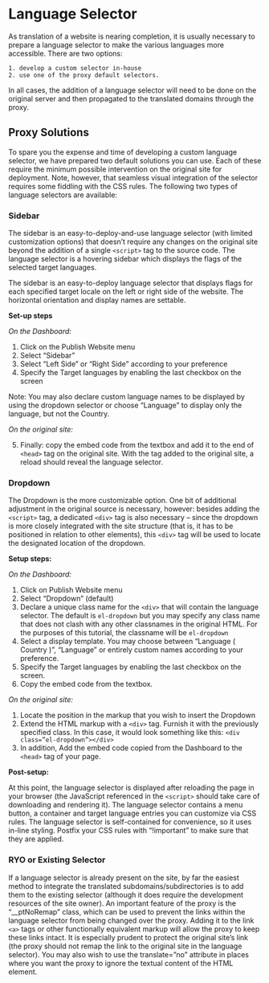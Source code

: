 # Language Selector

As translation of a website is nearing completion, it is usually necessary to prepare a language selector to make the various languages more accessible. There are two options:

    1. develop a custom selector in-house
    2. use one of the proxy default selectors.

In all cases, the addition of a language selector will need to be done on the original server and then propagated to the translated domains through the proxy.

## Proxy Solutions

To spare you the expense and time of developing a custom language selector, we have prepared two default solutions you can use. Each of these require the minimum possible intervention on the original site for deployment. Note, however, that seamless visual integration of the selector requires some fiddling with the CSS rules. The following two types of language selectors are available:

### Sidebar

The sidebar is an easy-to-deploy-and-use language selector (with limited customization options) that doesn’t require any changes on the original site beyond the addition of a single `<script>` tag to the source code. The language selector is a hovering sidebar which displays the flags of the selected target languages.

The sidebar is an easy-to-deploy language selector that displays flags for each specified target locale on the left or right side of the website. The horizontal orientation and display names are settable.

**Set-up steps**

*On the Dashboard:*

1. Click on the Publish Website menu
2. Select “Sidebar”
3. Select “Left Side” or “Right Side” according to your preference
4. Specify the Target languages by enabling the last checkbox on the screen

Note: You may also declare custom language names to be displayed by using the dropdown selector or choose “Language” to display only the language, but not the Country.

*On the original site:*

5. Finally: copy the embed code from the textbox and add it to the end of `<head>` tag on the original site.
With the tag added to the original site, a reload should reveal the language selector.

### Dropdown

The Dropdown is the more customizable option. One bit of additional adjustment in the original source is necessary, however: besides adding the `<script>` tag, a dedicated `<div>` tag is also necessary – since the dropdown is more closely integrated with the site structure (that is, it has to be positioned in relation to other elements), this `<div>` tag will be used to locate the designated location of the dropdown.

**Setup steps:**

*On the Dashboard:*

1. Click on Publish Website menu
2. Select “Dropdown” (default)
3. Declare a unique class name for the `<div>` that will contain the language selector. The default is `el-dropdown` but you may specify any class name that does not clash with any other classnames in the original HTML. For the purposes of this tutorial, the classname will be `el-dropdown`
4. Select a display template. You may choose between “Language ( Country )”, “Language” or entirely custom names according to your preference.
5. Specify the Target languages by enabling the last checkbox on the screen.
6. Copy the embed code from the textbox.

*On the original site:*

1. Locate the position in the markup that you wish to insert the Dropdown
2. Extend the HTML markup with a `<div>` tag. Furnish it with the previously specified class. In this case, it would look something like this:
`<div class=”el-dropdown”></div>`
3. In addition, Add the embed code copied from the Dashboard to the `<head>` tag of your page.

**Post-setup:**

At this point, the language selector is displayed after reloading the page in your browser (the JavaScript referenced in the `<script>` should take care of downloading and rendering it).
The language selector contains a menu button, a container and target language entries you can customize via CSS rules. The language selector is self-contained for convenience, so it uses in-line styling. Postfix your CSS rules with “!important” to make sure that they are applied.

### RYO or Existing Selector

If a language selector is already present on the site, by far the easiest method to integrate the translated subdomains/subdirectories is to add them to the existing selector (although it does require the development resources of the site owner). An important feature of the proxy is the “__ptNoRemap” class, which can be used to prevent the links within the language selector from being changed over the proxy. Adding it to the link `<a>` tags or other functionally equivalent markup will allow the proxy to keep these links intact. It is especially prudent to protect the original site’s link (the proxy should not remap the link to the original site in the language selector). You may also wish to use the translate=”no” attribute in places where you want the proxy to ignore the textual content of the HTML element.

